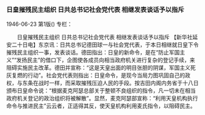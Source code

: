 ### 日皇摧残民主组织  日共总书记社会党代表  相继发表谈话予以指斥

1946-06-23
第1版()
专栏：

　　日皇摧残民主组织
    日共总书记社会党代表
    相继发表谈话予以指斥
    【新华社延安二十日电】东京讯：日共总书记德田球一与社会党代表，于本日相继就日皇下令摧残民主组织一事，发表谈话。德田指出：日皇的新命令，是在“防止军国主义”“发扬民主”的借口下，企图使各成员向相当政府机关进行复杂的登记手续，来阻碍实施民主改革。德田并宣称：“这是天皇出面的明目张胆的阴谋，军国主义死灰复燃的行动”。社会党代表则指出：日皇命令，是现今当局力图巩固自己的政权，与东条在战时一样，而采取摧残压迫人民的手段。按吉田内阁内务省于十八日颁布日皇命令说：“根据麦克阿瑟总部关于整顿不良组织的指令，凡一切未在相当政府机关登记的政治组织将被解散”。显然，麦克阿瑟部宣称：“利用天皇机构执行命令与推进民主”云云者，正适得其反，使天皇机构利用麦氏指令，以阻碍民主。
